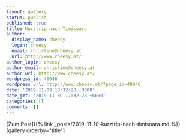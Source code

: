 ```yaml
---
layout: gallery
status: publish
published: true
title: Kurztrip nach Timisoara
author:
  display_name: cheesy
  login: cheesy
  email: christine@cheesy.at
  url: http://www.cheesy.at/
author_login: cheesy
author_email: christine@cheesy.at
author_url: http://www.cheesy.at/
wordpress_id: 40046
wordpress_url: http://www.cheesy.at/?page_id=40046
date: '2019-11-09 18:32:28 +0000'
date_gmt: '2019-11-09 17:32:28 +0000'
categories: []
comments: []
---
```


[Zum Post]({% link _posts/2019-11-10-kurztrip-nach-timisoara.md %})
[gallery orderby="title"]

